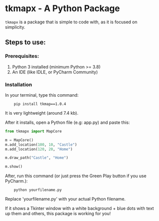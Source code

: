 # tkmapx - A Python Package

`tkmapx` is a package that is simple to code with, as it is focused on simplicity.

## Steps to use:

### Prerequisites:
1. Python 3 installed (minimum Python >= 3.8)
2. An IDE (like IDLE, or PyCharm Community)

### Installation
In your terminal, type this command:

```commandline
    pip install tkmap==1.0.4
```

It is very lightweight (around 7.4 kb).

After it installs, open a Python file (e.g: app.py) and paste this:

```python
from tkmapx import MapCore

m = MapCore()
m.add_location(100, 10, "Castle")
m.add_location(120, 20, "Home")

m.draw_path("Castle", "Home")

m.show()
```

After, run this command (or just press the Green Play button if you use PyCharm.):
```commandline
    python yourfilename.py
```
Replace 'yourfilename.py' with your actual Python filename.

If it shows a Tkinter window with a white background + blue dots with text up them and others, this package is working for you!

